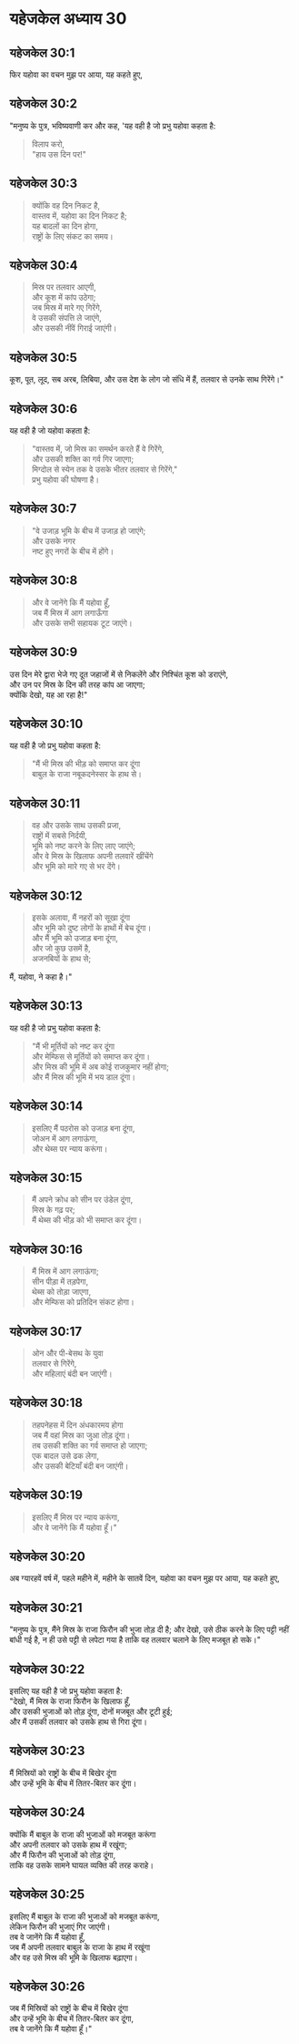 # यहेजकेल अध्याय 30

## यहेजकेल 30:1

फिर यहोवा का वचन मुझ पर आया, यह कहते हुए,

## यहेजकेल 30:2

"मनुष्य के पुत्र, भविष्यवाणी कर और कह, 'यह वही है जो प्रभु यहोवा कहता है:

> विलाप करो,  
> "हाय उस दिन पर!"

## यहेजकेल 30:3

> क्योंकि वह दिन निकट है,  
> वास्तव में, यहोवा का दिन निकट है;  
> यह बादलों का दिन होगा,  
> राष्ट्रों के लिए संकट का समय।

## यहेजकेल 30:4

> मिस्र पर तलवार आएगी,  
> और कूश में कांप उठेगा;  
> जब मिस्र में मारे गए गिरेंगे,  
> वे उसकी संपत्ति ले जाएंगे,  
> और उसकी नींवें गिराई जाएंगी।

## यहेजकेल 30:5

कूश, पूत, लूद, सब अरब, लिबिया, और उस देश के लोग जो संधि में हैं, तलवार से उनके साथ गिरेंगे।"

## यहेजकेल 30:6

यह वही है जो यहोवा कहता है:

> "वास्तव में, जो मिस्र का समर्थन करते हैं वे गिरेंगे,  
> और उसकी शक्ति का गर्व गिर जाएगा;  
> मिग्दोल से स्येन तक वे उसके भीतर तलवार से गिरेंगे,"  
> प्रभु यहोवा की घोषणा है।

## यहेजकेल 30:7

> "वे उजाड़ भूमि के बीच में उजाड़ हो जाएंगे;  
> और उसके नगर  
> नष्ट हुए नगरों के बीच में होंगे।

## यहेजकेल 30:8

> और वे जानेंगे कि मैं यहोवा हूँ,  
> जब मैं मिस्र में आग लगाऊँगा  
> और उसके सभी सहायक टूट जाएंगे।

## यहेजकेल 30:9

उस दिन मेरे द्वारा भेजे गए दूत जहाजों में से निकलेंगे और निश्चिंत कूश को डराएंगे,  
और उन पर मिस्र के दिन की तरह कांप आ जाएगा;  
क्योंकि देखो, यह आ रहा है!"

## यहेजकेल 30:10

यह वही है जो प्रभु यहोवा कहता है:

> "मैं भी मिस्र की भीड़ को समाप्त कर दूंगा  
> बाबुल के राजा नबूकदनेस्सर के हाथ से।

## यहेजकेल 30:11

> वह और उसके साथ उसकी प्रजा,  
> राष्ट्रों में सबसे निर्दयी,  
> भूमि को नष्ट करने के लिए लाए जाएंगे;  
> और वे मिस्र के खिलाफ अपनी तलवारें खींचेंगे  
> और भूमि को मारे गए से भर देंगे।

## यहेजकेल 30:12

> इसके अलावा, मैं नहरों को सूखा दूंगा  
> और भूमि को दुष्ट लोगों के हाथों में बेच दूंगा।  
> और मैं भूमि को उजाड़ बना दूंगा,  
> और जो कुछ उसमें है,  
> अजनबियों के हाथ से;

मैं, यहोवा, ने कहा है।"

## यहेजकेल 30:13

यह वही है जो प्रभु यहोवा कहता है:

> "मैं भी मूर्तियों को नष्ट कर दूंगा  
> और मेम्फिस से मूर्तियों को समाप्त कर दूंगा।  
> और मिस्र की भूमि में अब कोई राजकुमार नहीं होगा;  
> और मैं मिस्र की भूमि में भय डाल दूंगा।

## यहेजकेल 30:14

> इसलिए मैं पठरोस को उजाड़ बना दूंगा,  
> जोअन में आग लगाऊंगा,  
> और थेब्स पर न्याय करूंगा।

## यहेजकेल 30:15

> मैं अपने क्रोध को सीन पर उंडेल दूंगा,  
> मिस्र के गढ़ पर;  
> मैं थेब्स की भीड़ को भी समाप्त कर दूंगा।

## यहेजकेल 30:16

> मैं मिस्र में आग लगाऊंगा;  
> सीन पीड़ा में तड़पेगा,  
> थेब्स को तोड़ा जाएगा,  
> और मेम्फिस को प्रतिदिन संकट होगा।

## यहेजकेल 30:17

> ओन और पी-बेसथ के युवा  
> तलवार से गिरेंगे,  
> और महिलाएं बंदी बन जाएंगी।

## यहेजकेल 30:18

> तहपनेहस में दिन अंधकारमय होगा  
> जब मैं वहां मिस्र का जुआ तोड़ दूंगा।  
> तब उसकी शक्ति का गर्व समाप्त हो जाएगा;  
> एक बादल उसे ढक लेगा,  
> और उसकी बेटियाँ बंदी बन जाएंगी।

## यहेजकेल 30:19

> इसलिए मैं मिस्र पर न्याय करूंगा,  
> और वे जानेंगे कि मैं यहोवा हूँ।"

## यहेजकेल 30:20

अब ग्यारहवें वर्ष में, पहले महीने में, महीने के सातवें दिन, यहोवा का वचन मुझ पर आया, यह कहते हुए,

## यहेजकेल 30:21

"मनुष्य के पुत्र, मैंने मिस्र के राजा फिरौन की भुजा तोड़ दी है; और देखो, उसे ठीक करने के लिए पट्टी नहीं बांधी गई है, न ही उसे पट्टी से लपेटा गया है ताकि वह तलवार चलाने के लिए मजबूत हो सके।"

## यहेजकेल 30:22

इसलिए यह वही है जो प्रभु यहोवा कहता है:  
"देखो, मैं मिस्र के राजा फिरौन के खिलाफ हूँ,  
और उसकी भुजाओं को तोड़ दूंगा, दोनों मजबूत और टूटी हुई;  
और मैं उसकी तलवार को उसके हाथ से गिरा दूंगा।

## यहेजकेल 30:23

मैं मिस्रियों को राष्ट्रों के बीच में बिखेर दूंगा  
और उन्हें भूमि के बीच में तितर-बितर कर दूंगा।

## यहेजकेल 30:24

क्योंकि मैं बाबुल के राजा की भुजाओं को मजबूत करूंगा  
और अपनी तलवार को उसके हाथ में रखूंगा;  
और मैं फिरौन की भुजाओं को तोड़ दूंगा,  
ताकि वह उसके सामने घायल व्यक्ति की तरह कराहे।

## यहेजकेल 30:25

इसलिए मैं बाबुल के राजा की भुजाओं को मजबूत करूंगा,  
लेकिन फिरौन की भुजाएं गिर जाएंगी।  
तब वे जानेंगे कि मैं यहोवा हूँ,  
जब मैं अपनी तलवार बाबुल के राजा के हाथ में रखूंगा  
और वह उसे मिस्र की भूमि के खिलाफ बढ़ाएगा।

## यहेजकेल 30:26

जब मैं मिस्रियों को राष्ट्रों के बीच में बिखेर दूंगा  
और उन्हें भूमि के बीच में तितर-बितर कर दूंगा,  
तब वे जानेंगे कि मैं यहोवा हूँ।"
